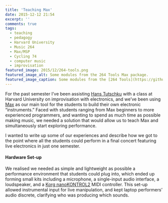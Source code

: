 ```yaml
---
title: 'Teaching Max'
date: 2015-12-12 21:54
excerpt: ''
comments: true
tags:
  - teaching
  - pedagogy
  - Harvard University
  - Music 264
  - Max/MSP
  - Cycling 74
  - computer music
  - improvisation
featured_image: 2015/12/264-tools.png
featured_image_alt: Some modules from the 264 Tools Max package.
featured_image_caption: Some modules from the [264 Tools](https://github.com/mus264/264-tools) Max package.
---
```

For the past semester I’ve been assisting [Hans Tutschku](http://www.tutschku.com/) with a class at Harvard University on improvisation with electronics, and we’ve been using [Max](https://cycling74.com/max/) as our main tool for the students to build their own electronic “instruments.” Faced with students ranging from Max beginners to more experienced programmers, and wanting to spend as much time as possible making music, we needed a solution that would allow us to teach Max and simultaneously start exploring performance.

I wanted to write up some of our experiences and describe how we got to the point where all the students could perform in a final concert featuring live electronics in just one semester.

#### Hardware Set-up

We realised we needed as simple and lightweight as possible a performance environment that students could plug into, which ended up forming small kits including a microphone, a single-input audio interface, a loudspeaker, and a [Korg nanoKONTROL2](http://www.korg.com/us/products/controllers/nanokontrol2/) MIDI controller. This set-up allowed instrumental input for live manipulation, and kept laptop performers’ audio discrete, clarifying who was producing which sounds.

